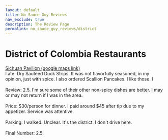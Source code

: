 ```yaml
---
layout: default
title: No Sauce Guy Reviews
nav_exclude: true
description: The Review Page
permalink: no_sauce_guy_reviews/district
---
```


# District of Colombia Restaurants

[Sichuan Pavilion (google maps link)](https://maps.app.goo.gl/qFMVvVhjorP3Xicx5)
<br>
I ate: Dry Sauteed Duck Strips. It was not flavorfully seasoned, in my opinion, just with spice. I also ordered Scallion Pancakes. I like those. I
<br>
<br>
Review: 2.5. I'm sure some of their other non-spicy dishes are better. I may or may not return if I was in the area.
<br>
<br>
Price: $30/person for dinner. I paid around $45 after tip due to my appetizer. Service was attentive.
<br>
<br>
Parking: I walked. Unclear. It's the district. I don't drive here.
<br>
<br>
Final Number: 2.5.